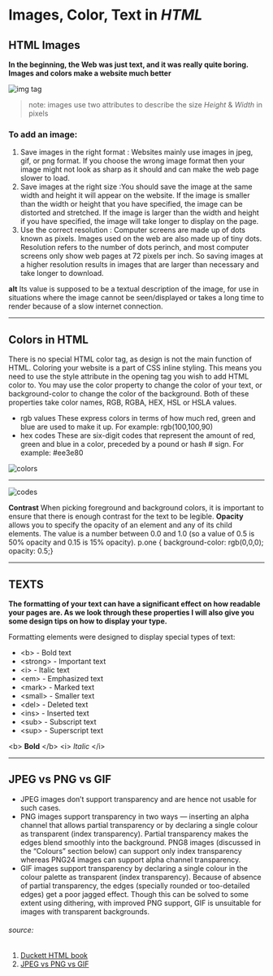 # Images, Color, Text in *HTML*
## HTML Images 
 **In the beginning, the Web was just text, and it was really quite boring. 
Images and colors make a website much better**

![img tag](http://www.easytolearning.com/webroot/ck_files/files/html-image-tag.png)

>note: images use two attributes to describe the size  *Height* & *Width* in pixels

  ### To add an image:
1. Save images in the right format : Websites mainly use images in jpeg, gif, or png format. If you choose the wrong image format then your image might not look as sharp as it should and can make the web page slower to load. 
2. Save images at the right size :You should save the image at the same width and height it will appear on the website. If the image is smaller than the width or height that you have specified, the image can be distorted and stretched. If the image is larger than the width and height if you have specified, the image will take longer to display on the page. 
3. Use the correct resolution : Computer screens are made up of dots known as pixels. Images used on the web are also made up of tiny dots. Resolution refers to the number of dots perinch, and most computer screens only show web pages at 72 pixels per inch. So saving images at a higher resolution results in images that are larger than necessary and take longer to download.

 **alt** Its value is supposed to be a textual description of the image, for use in situations where the image cannot be seen/displayed or takes a long time to render because of a slow internet connection.

-----
 ## Colors in HTML
 
There is no special HTML color tag, as design is not the main function of HTML. Coloring your website is a part of CSS inline styling. This means you need to use the style attribute in the opening tag you wish to add HTML color to.
You may use the color property to change the color of your text, or background-color to change the color of the background. Both of these properties take color names, RGB, RGBA, HEX, HSL or HSLA values.
* rgb values
These express colors in terms
of how much red, green and
blue are used to make it up. For
example: rgb(100,100,90)
* hex codes
These are six-digit codes that
represent the amount of red,
green and blue in a color,
preceded by a pound or hash \#
sign. For example: #ee3e80

![colors](https://cssworkshop.files.wordpress.com/2015/03/css-declaration.png)

-----
![codes](https://www.researchgate.net/profile/Cecilia-Sik-Lanyi/publication/286188671/figure/tbl1/AS:652964813369346@1532690351113/1-Colour-values.png)

**Contrast**
When picking foreground and background
colors, it is important to ensure that there is
enough contrast for the text to be legible.
**Opacity**
allows you to
specify the opacity of an element
and any of its child elements.
The value is a number between
0.0 and 1.0 (so a value of 0.5
is 50% opacity and 0.15 is 15%
opacity).
p.one {
background-color: rgb(0,0,0);
opacity: 0.5;}

------
## TEXTS
**The formatting of your text can have a significant effect on how readable your pages are. As we look through these properties I will also give you some design tips on how to display your type.**

Formatting elements were designed to display special types of text:

* \<b> - Bold text
* \<strong> - Important text
* \<i> - Italic text
* \<em> - Emphasized text
* \<mark> - Marked text
* \<small> - Smaller text
* \<del> - Deleted text
* \<ins> - Inserted text
* \<sub> - Subscript text
* \<sup> - Superscript text

\<b> **Bold** \</b>
\<i> *Italic* \</i>

------
## JPEG vs PNG vs GIF
* JPEG images don’t support transparency and are hence not usable for such cases.
* PNG images support transparency in two ways — inserting an alpha channel that allows partial transparency or by declaring a single colour as transparent (index transparency). Partial transparency makes the edges blend smoothly into the background. PNG8 images (discussed in the “Colours” section below) can support only index transparency whereas PNG24 images can support alpha channel transparency.
* GIF images support transparency by declaring a single colour in the colour palette as transparent (index transparency). Because of absence of partial transparency, the edges (specially rounded or too-detailed edges) get a poor jagged effect. Though this can be solved to some extent using dithering, with improved PNG support, GIF is unsuitable for images with transparent backgrounds.


###### source:
1. [Duckett HTML book](DucketHTML.com)
2. [JPEG vs PNG vs GIF](https://blog.imagekit.io/jpeg-vs-png-vs-gif-which-image-format-to-use-and-when-c8913ae3e01d)
